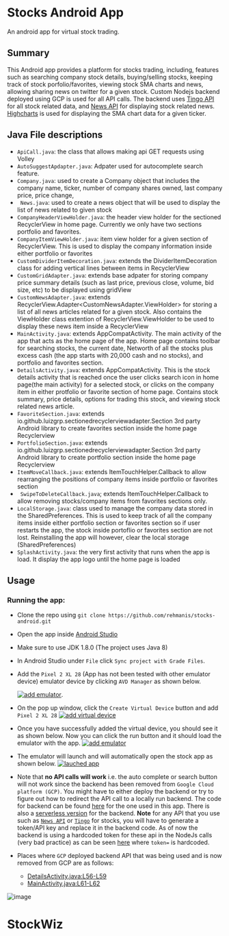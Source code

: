 # Stocks Android App
An android app for virtual stock trading. 

## Summary
This Android app provides a platform for stocks trading, including, features such as searching company stock details, buying/selling stocks, keeping track of stock porfolio/favorites, viewing stock SMA charts and news, allowing sharing news on twitter for a given stock. Custom Nodejs backend deployed using GCP is used for all API calls. The backend uses [Tingo API](https://api.tiingo.com/) for all stock related data, and [News API](https://newsapi.org/) for displaying stock related news. [Highcharts](https://www.highcharts.com/) is used for displaying the SMA chart data for a given ticker.


## Java File descriptions
* ```ApiCall.java```: the class that allows making api GET requests using Volley
* ```AutoSuggestApdapter.java```: Adpater used for autocomplete search feature. 
* ```Company.java```: used to create a Company object that includes the company name, ticker, number of company shares owned, last company price, price change,  
* ``` News.java```: used to create a news object that will be used to display the list of news related to given stock
* ```CompanyHeaderViewHolder.java```: the header view holder for the sectioned RecyclerView in home page. Currently we only have two sections portfolio and favorites.
* ```CompanyItemViewHolder.java```: item view holder for a given section of RecyclerView. This is used to display the company information inside either portfolio or favorites
* ```CustomDividerItemDecoration.java```: extends the DividerItemDecoration class for adding vertical lines between items in RecyclerView
* ```CustomGridAdapter.java```: extends base adpater for storing company price summary details (such as last price, previous close, volume, bid size, etc) to be displayed using gridView
* ```CustomNewsAdapter.java```: extends RecyclerView.Adapter<CustomNewsAdapter.ViewHolder> for storing a list of all news articles related for a given stock. Also contains the ViewHolder class extention of  RecyclerView.ViewHolder to be used to display these news item inside a RecyclerView
* ```MainActivity.java```: extends AppCompatActivity. The main activity of the app that acts as the home page of the app. Home page contains toolbar for searching stocks, the current date, Networth of all the stocks plus excess cash (the app starts with 20,000 cash and no stocks), and portfolio and favorites section.
* ```DetailsActivity.java```: extends AppCompatActivity. This is the stock details activity that is reached once the user clicks search icon in home page(the main activity) for a selected stock, or clicks on the company item in either protfolio or favorite section of home page. Contains stock summary, price details, options for trading this stock, and viewing stock related news article.
* ```FavoriteSection.java```: extends io.github.luizgrp.sectionedrecyclerviewadapter.Section 3rd party Android library to create favorites section inside the home page Recyclerview
* ```PortfolioSection.java```: extends io.github.luizgrp.sectionedrecyclerviewadapter.Section 3rd party Android library to create portfolio section inside the home page Recyclerview
* ```ItemMoveCallback.java```: extends ItemTouchHelper.Callback to allow rearranging the positions of company items inside portfolio or favorites section
* ``` SwipeToDeleteCallback.java```; extends ItemTouchHelper.Callback to allow removing stocks/company items from favorites sections only.
* ```LocalStorage.java```: class used to manage the company data stored in the SharedPreferences. This is used to keep track of all the company items inside either portfolio section or favorites section so if user restarts the app, the stock inside portoflio or favorites section are not lost. Reinstalling the app will however, clear the local storage (SharedPreferences)
* ```SplashActivity.java```: the very first activity that runs when the app is load. It display the app logo until the home page is loaded

## Usage
### Running the app:
* Clone the repo using `git clone https://github.com/rehmanis/stocks-android.git`
* Open the app inside [Android Studio](https://developer.android.com/studio)
* Make sure to use JDK 1.8.0 (The project uses Java 8)
* In Android Studio under `File` click `Sync project with Grade Files`.
* Add the `Pixel 2 XL 28` (App has not been tested with other emulator device) emulator device by clicking `AVD Manager` as shown below. 

  [![add emulator](./other/add-emulator.png)](). 
  
* On the pop up window, click the `Create Virtual Device` button and add `Pixel 2 XL 28` [![add virtual device](./other/add-virtual-device.png)]()
* Once you have successfully added the virtual device, you should see it as shown below. Now you can click the run button and it should load the emulator with the app.
[![add emulator](./other/run-app.png)]()
* The emulator will launch and will automatically open the stock app as shown below. [![lauched app](./other/lauch-app.png)]()
* Note that **no API calls will work** i.e. the auto complete or search button will not work since the backend has been removed from `Google Cloud platform (GCP)`. You might have to either deploy the backend or try to figure out how to redirect the API call to a locally run backend. The code for backend can be found [here](https://github.com/rehmanis/stocks-angular/blob/master/routes/api.js) for the one used in this app. There is also a [serverless version](https://github.com/rehmanis/CSCI571-Stocks-Serverless/blob/master/index.js) for the backend. **Note** for any API that you use such as [`News API`](https://newsapi.org/) or [`Tingo`](https://api.tiingo.com/) for stocks, you will have to generate a token/API key and replace it in the backend code. As of now the backend is using a hardcoded token for these api in the NodeJs calls (very bad practice) as can be seen [here](https://github.com/rehmanis/stocks-angular/blob/master/routes/api.js#L27) where `token=` is hardcoded.
* Places where `GCP` deployed backend API that was being used and is now removed from GCP are as follows: 
  * [DetailsActivity.java:L56-L59](https://github.com/rehmanis/stocks-android/blob/master/app/src/main/java/com/example/csci571andriodstocks/DetailsActivity.java#L56-L59)
  * [MainActivity.java:L61-L62](https://github.com/rehmanis/stocks-android/blob/master/app/src/main/java/com/example/csci571andriodstocks/MainActivity.java#L61-L62)
  


    


![image](https://github.com/prajeethksp/StockWiz_prototype/assets/86526277/1290586a-1018-43f2-bce7-c56c452b1506)
# StockWiz
